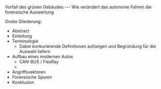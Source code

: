 Vorfall des grünen Gebäudes --- Wie verändert das autonome Fahren die forensische Auswertung

Grobe Gliederung:

* Abstract
* Einleitung
* Terminologie
  * Dabei konkurierende Definitionen aufzeigen und Begründung für die Auswahl liefern
* Aufbau eines modernen Autos
  * CAN-BUS / FlexRay
  * 
* Angriffsvektoren
* Forensische Spuren
* Konklusion
